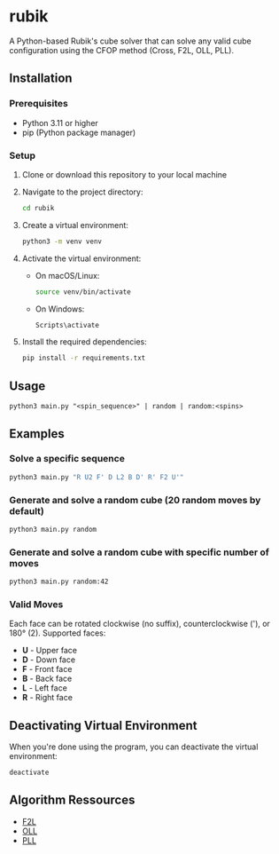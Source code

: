 # rubik

A Python-based Rubik's cube solver that can solve any valid cube configuration using the CFOP method (Cross, F2L, OLL, PLL).

## Installation

### Prerequisites
- Python 3.11 or higher
- pip (Python package manager)

### Setup

1. Clone or download this repository to your local machine

2. Navigate to the project directory:
   ```bash
   cd rubik
   ```

3. Create a virtual environment:
   ```bash
   python3 -m venv venv
   ```

4. Activate the virtual environment:
   - On macOS/Linux:
     ```bash
     source venv/bin/activate
     ```
   - On Windows:
     ```powershell
     Scripts\activate
     ```

5. Install the required dependencies:
   ```bash
   pip install -r requirements.txt
   ```

## Usage

```
python3 main.py "<spin_sequence>" | random | random:<spins>
```


## Examples
### Solve a specific sequence
```bash
python3 main.py "R U2 F' D L2 B D' R' F2 U'"
```

### Generate and solve a random cube (20 random moves by default)
```bash
python3 main.py random
```

### Generate and solve a random cube with specific number of moves
```bash
python3 main.py random:42
```

### Valid Moves
Each face can be rotated clockwise (no suffix), counterclockwise ('), or 180° (2). Supported faces:
- **U** - Upper face
- **D** - Down face
- **F** - Front face
- **B** - Back face
- **L** - Left face
- **R** - Right face

## Deactivating Virtual Environment

When you're done using the program, you can deactivate the virtual environment:
```bash
deactivate
```

## Algorithm Ressources
- [F2L](https://www.cubeskills.com/uploads/pdf/tutorials/f2l.pdf)
- [OLL](https://speedcubedb.com/a/3x3/OLL)
- [PLL](https://speedcubedb.com/a/3x3/PLL)
